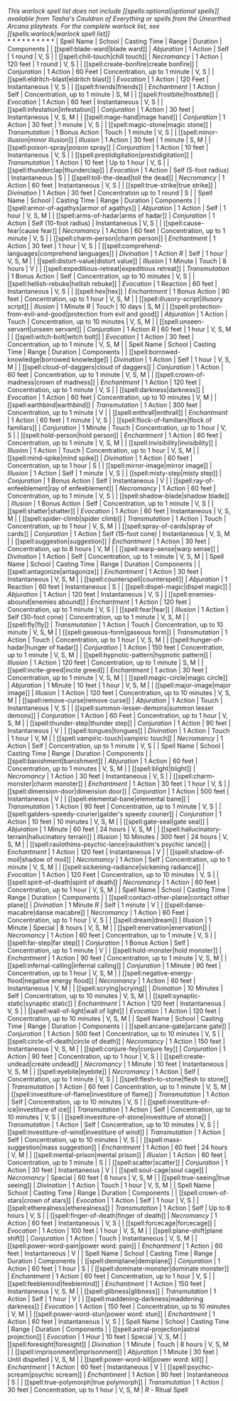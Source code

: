 *This warlock spell list does not include [[spells:optional|optional spells]] available from Tasha's Cauldron of Everything or spells from the Unearthed Arcana playtests. For the complete warlock list, see [[spells:warlock|warlock spell list]]*  
* 
* 
* 
* 
* 
* 
* 
* 
* 
* 
| Spell Name | School | Casting Time | Range | Duration | Components |
| [[spell:blade-ward|blade ward]] | *Abjuration* | 1 Action | Self | 1 round | V, S |
| [[spell:chill-touch|chill touch]] | *Necromancy* | 1 Action | 120 feet | 1 round | V, S |
| [[spell:create-bonfire|create bonfire]] | *Conjuration* | 1 Action | 60 Feet | Concentration, up to 1 minute | V, S |
| [[spell:eldritch-blast|eldritch blast]] | *Evocation* | 1 Action | 120 Feet | Instantaneous | V, S |
| [[spell:friends|friends]] | *Enchantment* | 1 Action | Self | Concentration, up to 1 minute | S, M |
| [[spell:frostbite|frostbite]] | *Evocation* | 1 Action | 60 feet | Instantaneous | V, S |
| [[spell:infestation|infestation]] | *Conjuration* | 1 Action | 30 feet | Instantaneous | V, S, M |
| [[spell:mage-hand|mage hand]] | *Conjuration* | 1 Action | 30 feet | 1 minute | V, S |
| [[spell:magic-stone|magic stone]] | *Transmutation* | 1 Bonus Action | Touch | 1 minute | V, S |
| [[spell:minor-illusion|minor illusion]] | *Illusion* | 1 Action | 30 feet | 1 minute | S, M |
| [[spell:poison-spray|poison spray]] | *Conjuration* | 1 Action | 10 feet | Instantaneous | V, S |
| [[spell:prestidigitation|prestidigitation]] | *Transmutation* | 1 Action | 10 feet | Up to 1 hour | V, S |
| [[spell:thunderclap|thunderclap]] | *Evocation* | 1 Action | Self (5-foot radius) | Instantaneous | S |
| [[spell:toll-the-dead|toll the dead]] | *Necromancy* | 1 Action | 60 feet | Instantaneous | V, S |
| [[spell:true-strike|true strike]] | *Divination* | 1 Action | 30 feet | Concentration up to 1 round | S |
| Spell Name | School | Casting Time | Range | Duration | Components |
| [[spell:armor-of-agathys|armor of agathys]] | *Abjuration* | 1 Action | Self | 1 hour | V, S, M |
| [[spell:arms-of-hadar|arms of hadar]] | *Conjuration* | 1 Action | Self (10-foot radius) | Instantaneous | V, S |
| [[spell:cause-fear|cause fear]] | *Necromancy* | 1 Action | 60 feet | Concentration, up to 1 minute | V, S |
| [[spell:charm-person|charm person]] | *Enchantment* | 1 Action | 30 feet | 1 hour | V, S |
| [[spell:comprehend-languages|comprehend languages]] | *Divination* | 1 Action *R* | Self | 1 hour | V, S, M |
| [[spell:distort-value|distort value]] | *Illusion* | 1 Minute | Touch | 8 hours | V |
| [[spell:expeditious-retreat|expeditious retreat]] | *Transmutation* | 1 Bonus Action | Self | Concentration, up to 10 minutes | V, S |
| [[spell:hellish-rebuke|hellish rebuke]] | *Evocation* | 1 Reaction | 60 feet | Instantaneous | V, S |
| [[spell:hex|hex]] | *Enchantment* | 1 Bonus Action | 90 feet | Concentration, up to 1 hour | V, S, M |
| [[spell:illusory-script|illusory script]] | *Illusion* | 1 Minute *R* | Touch | 10 days | S, M |
| [[spell:protection-from-evil-and-good|protection from evil and good]] | *Abjuration* | 1 Action | Touch | Concentration, up to 10 minutes | V, S, M |
| [[spell:unseen-servant|unseen servant]] | *Conjuration* | 1 Action *R* | 60 feet | 1 hour | V, S, M |
| [[spell:witch-bolt|witch bolt]] | *Evocation* | 1 Action | 30 feet | Concentration, up to 1 minute | V, S, M |
| Spell Name | School | Casting Time | Range | Duration | Components |
| [[spell:borrowed-knowledge|borrowed knowledge]] | *Divination* | 1 Action | Self | 1 hour | V, S, M |
| [[spell:cloud-of-daggers|cloud of daggers]] | *Conjuration* | 1 Action | 60 feet | Concentration, up to 1 minute | V, S, M |
| [[spell:crown-of-madness|crown of madness]] | *Enchantment* | 1 Action | 120 feet | Concentration, up to 1 minute | V, S |
| [[spell:darkness|darkness]] | *Evocation* | 1 Action | 60 feet | Concentration, up to 10 minutes | V, M |
| [[spell:earthbind|earthbind]] | *Transmutation* | 1 Action | 300 feet | Concentration, up to 1 minute | V |
| [[spell:enthrall|enthrall]] | *Enchantment* | 1 Action | 60 feet | 1 minute | V, S |
| [[spell:flock-of-familiars|flock of familiars]] | *Conjuration* | 1 Minute | Touch | Concentration, up to 1 hour | V, S |
| [[spell:hold-person|hold person]] | *Enchantment* | 1 Action | 60 feet | Concentration, up to 1 minute | V, S, M |
| [[spell:invisibility|invisibility]] | *Illusion* | 1 Action | Touch | Concentration, up to 1 hour | V, S, M |
| [[spell:mind-spike|mind spike]] | *Divination* | 1 Action | 60 feet | Concentration, up to 1 hour | S |
| [[spell:mirror-image|mirror image]] | *Illusion* | 1 Action | Self | 1 minute | V, S |
| [[spell:misty-step|misty step]] | *Conjuration* | 1 Bonus Action | Self | Instantaneous | V |
| [[spell:ray-of-enfeeblement|ray of enfeeblement]] | *Necromancy* | 1 Action | 60 feet | Concentration, up to 1 minute | V, S |
| [[spell:shadow-blade|shadow blade]] | *Illusion* | 1 Bonus Action | Self | Concentration, up to 1 minute | V, S |
| [[spell:shatter|shatter]] | *Evocation* | 1 Action | 60 feet | Instantaneous | V, S, M |
| [[spell:spider-climb|spider climb]] | *Transmutation* | 1 Action | Touch | Concentration, up to 1 hour | V, S, M |
| [[spell:spray-of-cards|spray of cards]] | *Conjuration* | 1 Action | Self (15-foot cone) | Instantaneous | V, S, M |
| [[spell:suggestion|suggestion]] | *Enchantment* | 1 Action | 30 feet | Concentration, up to 8 hours | V, M |
| [[spell:warp-sense|warp sense]] | *Divination* | 1 Action | Self | Concentration, up to 1 minute | V, S, M |
| Spell Name | School | Casting Time | Range | Duration | Components |
| [[spell:antagonize|antagonize]] | *Enchantment* | 1 Action | 30 feet | Instantaneous | V, S, M |
| [[spell:counterspell|counterspell]] | *Abjuration* | 1 Reaction | 60 feet | Instantaneous | S |
| [[spell:dispel-magic|dispel magic]] | *Abjuration* | 1 Action | 120 feet | Instantaneous | V, S |
| [[spell:enemies-abound|enemies abound]] | *Enchantment* | 1 Action | 120 feet | Concentration, up to 1 minute | V, S |
| [[spell:fear|fear]] | *Illusion* | 1 Action | Self (30-foot cone) | Concentration, up to 1 minute | V, S, M |
| [[spell:fly|fly]] | *Transmutation* | 1 Action | Touch | Concentration, up to 10 minute | V, S, M |
| [[spell:gaseous-form|gaseous form]] | *Transmutation* | 1 Action | Touch | Concentration, up to 1 hour | V, S, M |
| [[spell:hunger-of-hadar|hunger of hadar]] | *Conjuration* | 1 Action | 150 feet | Concentration, up to 1 minute | V, S, M |
| [[spell:hypnotic-pattern|hypnotic pattern]] | *Illusion* | 1 Action | 120 feet | Concentration, up to 1 minute | S, M |
| [[spell:incite-greed|incite greed]] | *Enchantment* | 1 action | 30 feet | Concentration, up to 1 minute | V, S, M |
| [[spell:magic-circle|magic circle]] | *Abjuration* | 1 Minute | 10 feet | 1 hour | V, S, M |
| [[spell:major-image|major image]] | *Illusion* | 1 Action | 120 feet | Concentration, up to 10 minutes | V, S, M |
| [[spell:remove-curse|remove curse]] | *Abjuration* | 1 Action | Touch | Instantaneous | V, S |
| [[spell:summon-lesser-demons|summon lesser demons]] | *Conjuration* | 1 Action | 60 Feet | Concentration, up to 1 hour | V, S, M |
| [[spell:thunder-step|thunder step]] | *Conjuration* | 1 Action | 90 feet | Instantaneous | V |
| [[spell:tongues|tongues]] | *Divination* | 1 Action | Touch | 1 hour | V, M |
| [[spell:vampiric-touch|vampiric touch]] | *Necromancy* | 1 Action | Self | Concentration, up to 1 minute | V, S |
| Spell Name | School | Casting Time | Range | Duration | Components |
| [[spell:banishment|banishment]] | *Abjuration* | 1 Action | 60 feet | Concentration, up to 1 minutes | V, S, M |
| [[spell:blight|blight]] | *Necromancy* | 1 Action | 30 feet | Instantaneous | V, S |
| [[spell:charm-monster|charm monster]] | *Enchantment* | 1 Action | 30 feet | 1 hour | V, S |
| [[spell:dimension-door|dimension door]] | *Conjuration* | 1 Action | 500 feet | Instantaneous | V |
| [[spell:elemental-bane|elemental bane]] | *Transmutation* | 1 Action | 90 feet | Concentration, up to 1 minute | V, S |
| [[spell:galders-speedy-courier|galder's speedy courier]] | *Conjuration* | 1 Action | 10 feet | 10 minutes | V, S, M |
| [[spell:gate-seal|gate seal]] | *Abjuration* | 1 Minute | 60 feet | 24 hours | V, S, M |
| [[spell:hallucinatory-terrain|hallucinatory terrain]] | *Illusion* | 10 Minutes | 300 feet | 24 hours | V, S, M |
| [[spell:raulothims-psychic-lance|raulothim's psychic lance]] | *Enchantment* | 1 Action | 120 feet | Instantaneous | V |
| [[spell:shadow-of-moil|shadow of moil]] | *Necromancy* | 1 Action | Self | Concentration, up to 1 minute | V, S, M |
| [[spell:sickening-radiance|sickening radiance]] | *Evocation* | 1 Action | 120 Feet | Concentration, up to 10 minutes | V, S |
| [[spell:spirit-of-death|spirit of death]] | *Necromancy* | 1 Action | 60 feet | Concentration, up to 1 hour | V, S, M |
| Spell Name | School | Casting Time | Range | Duration | Components |
| [[spell:contact-other-plane|contact other plane]] | *Divination* | 1 Minute *R* | Self | 1 minute | V |
| [[spell:danse-macabre|danse macabre]] | *Necromancy* | 1 Action | 60 Feet | Concentration, up to 1 hour | V, S |
| [[spell:dream|dream]] | *Illusion* | 1 Minute | Special | 8 hours | V, S, M |
| [[spell:enervation|enervation]] | *Necromancy* | 1 Action | 60 feet | Concentration, up to 1 minute | V, S |
| [[spell:far-step|far step]] | *Conjuration* | 1 Bonus Action | Self | Concentration, up to 1 minute | V |
| [[spell:hold-monster|hold monster]] | *Enchantment* | 1 Action | 90 feet | Concentration, up to 1 minute | V, S, M |
| [[spell:infernal-calling|infernal calling]] | *Conjuration* | 1 Minute | 90 feet | Concentration, up to 1 hour | V, S, M |
| [[spell:negative-energy-flood|negative energy flood]] | *Necromancy* | 1 Action | 60 feet | Instantaneous | V, M |
| [[spell:scrying|scrying]] | *Divination* | 10 Minutes | Self | Concentration, up to 10 minutes | V, S, M |
| [[spell:synaptic-static|synaptic static]] | *Enchantment* | 1 Action | 120 feet | Instantaneous | V, S |
| [[spell:wall-of-light|wall of light]] | *Evocation* | 1 Action | 120 feet | Concentration, up to 10 minutes | V, S, M |
| Spell Name | School | Casting Time | Range | Duration | Components |
| [[spell:arcane-gate|arcane gate]] | *Conjuration* | 1 Action | 500 feet | Concentration, up to 10 minutes | V, S |
| [[spell:circle-of-death|circle of death]] | *Necromancy* | 1 Action | 150 feet | Instantaneous | V, S, M |
| [[spell:conjure-fey|conjure fey]] | *Conjuration* | 1 Action | 90 feet | Concentration, up to 1 hour | V, S |
| [[spell:create-undead|create undead]] | *Necromancy* | 1 Minute | 10 feet | Instantaneous | V, S, M |
| [[spell:eyebite|eyebite]] | *Necromancy* | 1 Action | Self | Concentration, up to 1 minute | V, S |
| [[spell:flesh-to-stone|flesh to stone]] | *Transmutation* | 1 Action | 60 feet | Concentration, up to 1 minute | V, S, M |
| [[spell:investiture-of-flame|investiture of flame]] | *Transmutation* | 1 Action | Self | Concentration, up to 10 minutes | V, S |
| [[spell:investiture-of-ice|investiture of ice]] | *Transmutation* | 1 Action | Self | Concentration, up to 10 minutes | V, S |
| [[spell:investiture-of-stone|investiture of stone]] | *Transmutation* | 1 Action | Self | Concentration, up to 10 minutes | V, S |
| [[spell:investiture-of-wind|investiture of wind]] | *Transmutation* | 1 Action | Self | Concentration, up to 10 minutes | V, S |
| [[spell:mass-suggestion|mass suggestion]] | *Enchantment* | 1 Action | 60 feet | 24 hours | V, M |
| [[spell:mental-prison|mental prison]] | *Illusion* | 1 Action | 60 feet | Concentration, up to 1 minute | S |
| [[spell:scatter|scatter]] | *Conjuration* | 1 Action | 30 feet | Instantaneous | V |
| [[spell:soul-cage|soul cage]] | *Necromancy* | Special | 60 feet | 8 hours | V, S, M |
| [[spell:true-seeing|true seeing]] | *Divination* | 1 Action | Touch | 1 hour | V, S, M |
| Spell Name | School | Casting Time | Range | Duration | Components |
| [[spell:crown-of-stars|crown of stars]] | *Evocation* | 1 Action | Self | 1 hour | V, S |
| [[spell:etherealness|etherealness]] | *Transmutation* | 1 Action | Self | Up to 8 hours | V, S |
| [[spell:finger-of-death|finger of death]] | *Necromancy* | 1 Action | 60 feet | Instantaneous | V, S |
| [[spell:forcecage|forcecage]] | *Evocation* | 1 Action | 100 feet | 1 hour | V, S, M |
| [[spell:plane-shift|plane shift]] | *Conjuration* | 1 Action | Touch | Instantaneous | V, S, M |
| [[spell:power-word-pain|power word: pain]] | *Enchantment* | 1 Action | 60 feet | Instantaneous | V |
| Spell Name | School | Casting Time | Range | Duration | Components |
| [[spell:demiplane|demiplane]] | *Conjuration* | 1 Action | 60 feet | 1 hour | S |
| [[spell:dominate-monster|dominate monster]] | *Enchantment* | 1 Action | 60 feet | Concentration, up to 1 hour | V, S |
| [[spell:feeblemind|feeblemind]] | *Enchantment* | 1 Action | 150 feet | Instantaneous | V, S, M |
| [[spell:glibness|glibness]] | *Transmutation* | 1 Action | Self | 1 hour | V |
| [[spell:maddening-darkness|maddening darkness]] | *Evocation* | 1 Action | 150 feet | Concentration, up to 10 minutes | V, M |
| [[spell:power-word-stun|power word: stun]] | *Enchantment* | 1 Action | 60 feet | Instantaneous | V, S |
| Spell Name | School | Casting Time | Range | Duration | Components |
| [[spell:astral-projection|astral projection]] | *Evocation* | 1 Hour | 10 feet | Special | V, S, M |
| [[spell:foresight|foresight]] | *Divination* | 1 Minute | Touch | 8 hours | V, S, M |
| [[spell:imprisonment|imprisonment]] | *Abjuration* | 1 Minute | 30 feet | Until dispelled | V, S, M |
| [[spell:power-word-kill|power word: kill]] | *Enchantment* | 1 Action | 60 feet | Instantaneous | V |
| [[spell:psychic-scream|psychic scream]] | *Enchantment* | 1 Action | 90 feet | Instantaneous | S |
| [[spell:true-polymorph|true polymorph]] | *Transmutation* | 1 Action | 30 feet | Concentration, up to 1 hour | V, S, M |
*R* - Ritual Spell